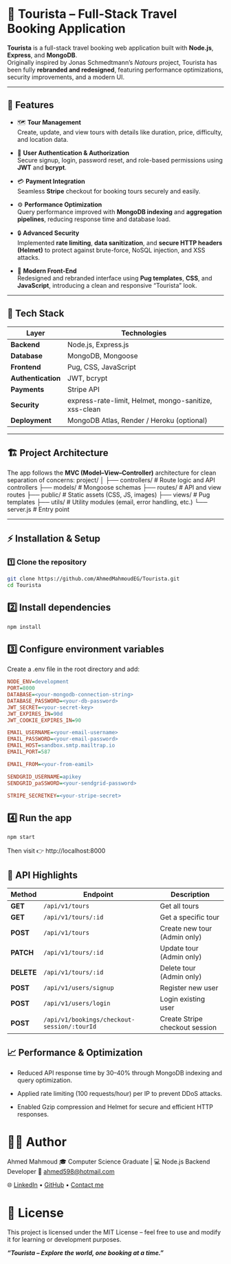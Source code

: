 # 🧭 Tourista – Full-Stack Travel Booking Application

**Tourista** is a full-stack travel booking web application built with **Node.js**, **Express**, and **MongoDB**.  
Originally inspired by Jonas Schmedtmann’s _Natours_ project, Tourista has been fully **rebranded and redesigned**, featuring performance optimizations, security improvements, and a modern UI.

---

## 🚀 Features

- 🗺️ **Tour Management**  
  Create, update, and view tours with details like duration, price, difficulty, and location data.

- 👤 **User Authentication & Authorization**  
  Secure signup, login, password reset, and role-based permissions using **JWT** and **bcrypt**.

- 💳 **Payment Integration**  
  Seamless **Stripe** checkout for booking tours securely and easily.

- ⚙️ **Performance Optimization**  
  Query performance improved with **MongoDB indexing** and **aggregation pipelines**, reducing response time and database load.

- 🔒 **Advanced Security**  
  Implemented **rate limiting**, **data sanitization**, and **secure HTTP headers (Helmet)** to protect against brute-force, NoSQL injection, and XSS attacks.

- 🎨 **Modern Front-End**  
  Redesigned and rebranded interface using **Pug templates**, **CSS**, and **JavaScript**, introducing a clean and responsive “Tourista” look.

---

## 🧰 Tech Stack

| Layer              | Technologies                                          |
| ------------------ | ----------------------------------------------------- |
| **Backend**        | Node.js, Express.js                                   |
| **Database**       | MongoDB, Mongoose                                     |
| **Frontend**       | Pug, CSS, JavaScript                                  |
| **Authentication** | JWT, bcrypt                                           |
| **Payments**       | Stripe API                                            |
| **Security**       | express-rate-limit, Helmet, mongo-sanitize, xss-clean |
| **Deployment**     | MongoDB Atlas, Render / Heroku (optional)             |

---

## 🏗️ Project Architecture

The app follows the **MVC (Model–View–Controller)** architecture for clean separation of concerns:
project/
│
├── controllers/ # Route logic and API controllers
├── models/ # Mongoose schemas
├── routes/ # API and view routes
├── public/ # Static assets (CSS, JS, images)
├── views/ # Pug templates
├── utils/ # Utility modules (email, error handling, etc.)
└── server.js # Entry point

---

## ⚡ Installation & Setup

### 1️⃣ Clone the repository

```bash
git clone https://github.com/AhmedMahmoudEG/Tourista.git
cd Tourista
```

## 2️⃣ Install dependencies

```bash
npm install
```

## 3️⃣ Configure environment variables

Create a .env file in the root directory and add:

```ini
NODE_ENV=development
PORT=8000
DATABASE=<your-mongodb-connection-string>
DATABASE_PASSWORD=<your-db-password>
JWT_SECRET=<your-secret-key>
JWT_EXPIRES_IN=90d
JWT_COOKIE_EXPIRES_IN=90

EMAIL_USERNAME=<your-email-username>
EMAIL_PASSWORD=<your-email-password>
EMAIL_HOST=sandbox.smtp.mailtrap.io
EMAIL_PORT=587

EMAIL_FROM=<your-from-eamil>

SENDGRID_USERNAME=apikey
SENDGRID_paSSWORD=<your-sendgrid-password>

STRIPE_SECRETKEY=<your-stripe-secret>
```

## 4️⃣ Run the app

```bash
npm start
```

Then visit 👉 http://localhost:8000

## 🧩 API Highlights

| Method     | Endpoint                                    | Description                    |
| ---------- | ------------------------------------------- | ------------------------------ |
| **GET**    | `/api/v1/tours`                             | Get all tours                  |
| **GET**    | `/api/v1/tours/:id`                         | Get a specific tour            |
| **POST**   | `/api/v1/tours`                             | Create new tour (Admin only)   |
| **PATCH**  | `/api/v1/tours/:id`                         | Update tour (Admin only)       |
| **DELETE** | `/api/v1/tours/:id`                         | Delete tour (Admin only)       |
| **POST**   | `/api/v1/users/signup`                      | Register new user              |
| **POST**   | `/api/v1/users/login`                       | Login existing user            |
| **POST**   | `/api/v1/bookings/checkout-session/:tourId` | Create Stripe checkout session |

## 📈 Performance & Optimization

- Reduced API response time by 30–40% through MongoDB indexing and query optimization.

- Applied rate limiting (100 requests/hour) per IP to prevent DDoS attacks.

- Enabled Gzip compression and Helmet for secure and efficient HTTP responses.

# 🧑‍💻 Author

Ahmed Mahmoud
🎓 Computer Science Graduate | 💻 Node.js Backend Developer
📧 ahmed598@hotmail.com

🌐 [LinkedIn](https://www.linkedin.com/in/ahmadmahmoud98) • [GitHub](https://github.com/AhmedMahmoudEG) • [Contact me](mailto:ahmed598@hotmail.com)

# 📜 License

This project is licensed under the MIT License – feel free to use and modify it for learning or development purposes.

**_“Tourista – Explore the world, one booking at a time.”_**

